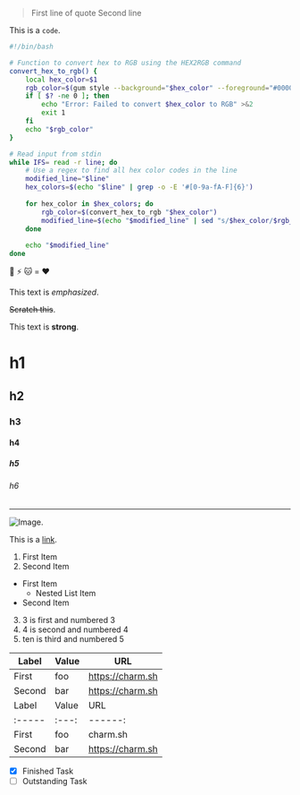 > First line of quote
> Second line

This is a `code`.

```bash
#!/bin/bash

# Function to convert hex to RGB using the HEX2RGB command
convert_hex_to_rgb() {
    local hex_color=$1
    rgb_color=$(gum style --background="$hex_color" --foreground="#000000" "$hex_color")
    if [ $? -ne 0 ]; then
        echo "Error: Failed to convert $hex_color to RGB" >&2
        exit 1
    fi
    echo "$rgb_color"
}

# Read input from stdin
while IFS= read -r line; do
    # Use a regex to find all hex color codes in the line
    modified_line="$line"
    hex_colors=$(echo "$line" | grep -o -E '#[0-9a-fA-F]{6}')
    
    for hex_color in $hex_colors; do
        rgb_color=$(convert_hex_to_rgb "$hex_color")
        modified_line=$(echo "$modified_line" | sed "s/$hex_color/$rgb_color/g")
    done
    
    echo "$modified_line"
done
```

:octopus: :zap: :cat: = :heart:

This text is *emphasized*.

~~Scratch this~~.

This text is **strong**.

# h1

## h2

### h3

#### h4

##### h5

###### h6

---

![Image](https://charm.sh/logo.png).

This is a [link](https://charm.sh).

1. First Item
2. Second Item

- First Item
    - Nested List Item
- Second Item

3. 3 is first and numbered 3
4. 4 is second and numbered 4
10. ten is third and numbered 5

| Label  | Value | URL              |
| ------ | ----- | ---------------- |
| First  | foo   | https://charm.sh |
| Second | bar   | https://charm.sh |
| Label | Value | URL |
| :----- | :---: | ------: |
| First | foo | charm.sh |
| Second | bar | https://charm.sh |

- [x] Finished Task
- [ ] Outstanding Task
